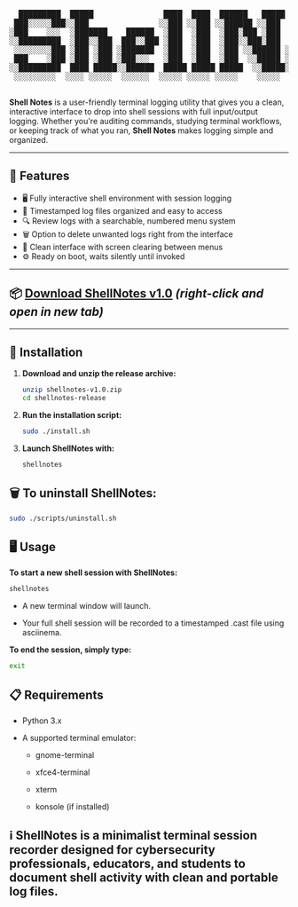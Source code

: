<div align="center">
<pre>
  █████████  █████               ████  ████  ██████   █████           █████                    
 ███░░░░░███░░███               ░░███ ░░███ ░░██████ ░░███           ░░███                     
░███    ░░░  ░███████    ██████  ░███  ░███  ░███░███ ░███   ██████  ███████    ██████   █████ 
░░█████████  ░███░░███  ███░░███ ░███  ░███  ░███░░███░███  ███░░███░░░███░    ███░░███ ███░░  
 ░░░░░░░░███ ░███ ░███ ░███████  ░███  ░███  ░███ ░░██████ ░███ ░███  ░███    ░███████ ░░█████ 
 ███    ░███ ░███ ░███ ░███░░░   ░███  ░███  ░███  ░░█████ ░███ ░███  ░███ ███░███░░░   ░░░░███
░░█████████  ████ █████░░██████  █████ █████ █████  ░░█████░░██████   ░░█████ ░░██████  ██████ 
 ░░░░░░░░░  ░░░░ ░░░░░  ░░░░░░  ░░░░░ ░░░░░ ░░░░░    ░░░░░  ░░░░░░     ░░░░░   ░░░░░░  ░░░░░░  
                                                                                               
                                                                                               
</pre>
</div>

**Shell Notes** is a user-friendly terminal logging utility that gives you a clean, interactive interface to drop into shell sessions with full input/output logging. Whether you're auditing commands, studying terminal workflows, or keeping track of what you ran, **Shell Notes** makes logging simple and organized.

---

## 🧰 Features

- 🖥️ Fully interactive shell environment with session logging
- 📂 Timestamped log files organized and easy to access
- 🔍 Review logs with a searchable, numbered menu system
- 🗑️ Option to delete unwanted logs right from the interface
- 🧼 Clean interface with screen clearing between menus
- ⚙️ Ready on boot, waits silently until invoked

---

## 📦 [Download ShellNotes v1.0](https://github.com/cgarey2014/shell_notes/releases/tag/v1.0) *(right-click and open in new tab)*

---

## 🚀 Installation

1. **Download and unzip the release archive:**
   ```bash
   unzip shellnotes-v1.0.zip
   cd shellnotes-release
   ```
2. **Run the installation script:**

   ```bash
   sudo ./install.sh
   ```

4. **Launch ShellNotes with:**

   ```bash
   shellnotes
   ```

## 🗑️ To uninstall ShellNotes:

   ```bash
   sudo ./scripts/uninstall.sh
   ```

## 🖥️ Usage
**To start a new shell session with ShellNotes:**

   ```bash
   shellnotes
   ```

- A new terminal window will launch.

- Your full shell session will be recorded to a timestamped .cast file using asciinema.

**To end the session, simply type:**

   ```bash
   exit
   ```

## 📋 Requirements
- Python 3.x

- A supported terminal emulator:

  - gnome-terminal

  - xfce4-terminal

  - xterm

  - konsole (if installed)

## ℹ️ ShellNotes is a minimalist terminal session recorder designed for cybersecurity professionals, educators, and students to document shell activity with clean and portable log files.
